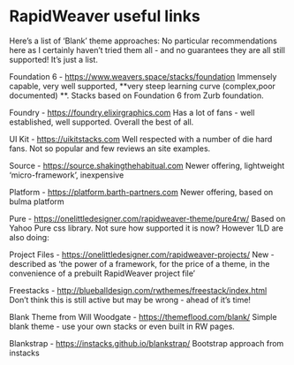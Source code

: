# RapidWeaver useful links
Here’s a list of ‘Blank’ theme approaches: No particular recommendations here as I certainly haven’t tried them all - and no guarantees they are all still supported! It’s just a list.

Foundation 6 - https://www.weavers.space/stacks/foundation 
Immensely capable, very well supported, **very steep learning curve (complex,poor documented) **. Stacks based on Foundation 6 from Zurb foundation.

Foundry - https://foundry.elixirgraphics.com 
Has a lot of fans - well established, well supported. Overall the best of all.

UI Kit - https://uikitstacks.com 
Well respected with a number of die hard fans. Not so popular and few reviews an site examples.

Source - https://source.shakingthehabitual.com
Newer offering, lightweight ‘micro-framework’, inexpensive

Platform - https://platform.barth-partners.com 
Newer offering, based on bulma platform

Pure - https://onelittledesigner.com/rapidweaver-theme/pure4rw/ 
Based on Yahoo Pure css library. Not sure how supported it is now? However 1LD are also doing:

Project Files - https://onelittledesigner.com/rapidweaver-projects/ 
New - described as ‘the power of a framework, for the price of a theme, in the convenience of a prebuilt RapidWeaver project file’

Freestacks - http://blueballdesign.com/rwthemes/freestack/index.html 
Don’t think this is still active but may be wrong - ahead of it’s time!

Blank Theme from Will Woodgate - https://themeflood.com/blank/ 
Simple blank theme - use your own stacks or even built in RW pages.

Blankstrap - https://instacks.github.io/blankstrap/ 
Bootstrap approach from instacks
